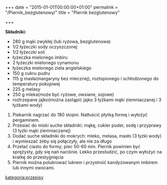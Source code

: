 +++
date = "2015-01-01T00:00:00+01:00"
permalink = "/Piernik_bezglutenowy/"
title = "Piernik bezglutenowy"

+++

**Składniki:**

-   280 g mąki zwykłej (lub ryżowa, bezglutenowa)
-   1/2 łyżeczki sody oczyszczonej
-   1/2 łyżeczki soli
-   łyżeczka mielonego imbiru
-   2 łyżeczki mielonego cynamonu
-   łyżeczka mielonego ziela angielskiego
-   150 g cukru pudru
-   115 g masła(margaryny bez mlecznej), roztopionego i schłodzonego do temperatury pokojowej
-   225 g melasy
-   250 g mleka(może być ryżowe, owsiane, sojowe)
-   roztrzepane jajko(można zastąpić jajko 3 łyżkami mąki ziemniaczanej i 3 łyżkami wody)

1.  Piekarnik nagrzać do 180 stopni. Natłuścić płytką formę i wyłożyć pergaminem.
2.  Przesiać do miski suche składniki: mąkę, cukier puder, sodę i przyprawy (3 łyżki mąki ziemniaczanej)
3.  Dodać suche składniki do mokrych: mleko, melasa, masło (3 łyżki wody) i wymieszać żeby się połączyły, ale nie za długo
4.  Przelać ciasto do formy; piec 50-60 min. Piernik powinien być sprężysty, gdy się nań naciśnie. Lekko przestudzić, po czym wyłożyć na kratkę do przestygnięcia
5.  Piernik można polukrować lukrem i przystroić kandyzowanym imbirem lub innymi owocami.

[kategoria:przepisy](/atopedia/kategoria:przepisy "wikilink")